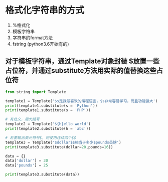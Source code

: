 # 格式化字符串的方式

1. %格式化
2. 模板字符串
3. 字符串的format方法
4. fstring (python3.6开始有的)


## 对于模板字符串，通过Template对象封装  $放置一些占位符，并通过substitute方法用实际的值替换这些占位符

```py
from string import Template

template1 = Template('$s是我最喜欢的编程语言，$s非常容易学习，而且功能强大')
print(template1.substitute(s = 'Python'))
print(template1.substitute(s = 'PHP'))

# 有歧义，用大括号
template2 = Template('${h}ello world')
print(template2.substitute(h = 'abc'))

# 若要输出美元符号$，则使用连续两个$$
template3 = Template('$dollar$$相当于多少$pounds英镑')
print(template3.substitute(dollar=20,pounds=16))

data = {}
data['dollar'] = 30
data['pounds'] = 25

print(template3.substitute(data))
```



